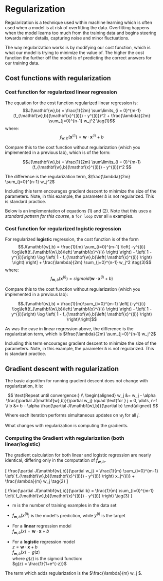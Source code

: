 # Regularization 
Regularization is a technique used within machine learning which is often used when a model is at risk of overfitting the data. Overfitting happens when the model learns too much from the training data and begins steering towards minor details, capturing noise and minor fluctuations.

The way regularization works is by modifying our cost function, which is what our model is trying to minimize the value of. The higher the cost function the further off the model is of predicting the correct answers for our training data. 

## Cost functions with regularization
### Cost function for regularized linear regression

The equation for the cost function regularized linear regression is:
$$J(\mathbf{w},b) = \frac{1}{2m} \sum\limits_{i = 0}^{m-1} (f_{\mathbf{w},b}(\mathbf{x}^{(i)}) - y^{(i)})^2  + \frac{\lambda}{2m}  \sum_{j=0}^{n-1} w_j^2 \tag{1}$$ 
where:
$$f_{\mathbf{w},b}(\mathbf{x}^{(i)}) = \mathbf{w} \cdot \mathbf{x}^{(i)} + b  \tag{2}$$ 


Compare this to the cost function without regularization (which you implemented in  a previous lab), which is of the form:

$$J(\mathbf{w},b) = \frac{1}{2m} \sum\limits_{i = 0}^{m-1} (f_{\mathbf{w},b}(\mathbf{x}^{(i)}) - y^{(i)})^2 $$ 

The difference is the regularization term,  <span>
    $\frac{\lambda}{2m}  \sum_{j=0}^{n-1} w_j^2$ </span> 
    
Including this term encourages gradient descent to minimize the size of the parameters. Note, in this example, the parameter $b$ is not regularized. This is standard practice.

Below is an implementation of equations (1) and (2). Note that this uses a *standard pattern for this course*,   a `for loop` over all `m` examples.

### Cost function for regularized logistic regression
For regularized **logistic** regression, the cost function is of the form
$$J(\mathbf{w},b) = \frac{1}{m}  \sum_{i=0}^{m-1} \left[ -y^{(i)} \log\left(f_{\mathbf{w},b}\left( \mathbf{x}^{(i)} \right) \right) - \left( 1 - y^{(i)}\right) \log \left( 1 - f_{\mathbf{w},b}\left( \mathbf{x}^{(i)} \right) \right) \right] + \frac{\lambda}{2m}  \sum_{j=0}^{n-1} w_j^2 \tag{3}$$
where:
$$f_{\mathbf{w},b}(\mathbf{x}^{(i)}) = sigmoid(\mathbf{w} \cdot \mathbf{x}^{(i)} + b)  \tag{4}$$ 

Compare this to the cost function without regularization (which you implemented in  a previous lab):

$$J(\mathbf{w},b) = \frac{1}{m}\sum_{i=0}^{m-1} \left[ (-y^{(i)} \log\left(f_{\mathbf{w},b}\left( \mathbf{x}^{(i)} \right) \right) - \left( 1 - y^{(i)}\right) \log \left( 1 - f_{\mathbf{w},b}\left( \mathbf{x}^{(i)} \right) \right)\right]$$

As was the case in linear regression above, the difference is the regularization term, which is    <span >
    $\frac{\lambda}{2m}  \sum_{j=0}^{n-1} w_j^2$ </span> 

Including this term encourages gradient descent to minimize the size of the parameters. Note, in this example, the parameter $b$ is not regularized. This is standard practice. 

## Gradient descent with regularization

The basic algorithm for running gradient descent does not change with regularization, it is:

$$
\text{Repeat until convergence:} \\
\begin{aligned}
w_j &= w_j - \alpha \frac{\partial J(\mathbf{w},b)}{\partial w_j} \quad \text{for } j = 0, \dots, n-1 \\
b &= b - \alpha \frac{\partial J(\mathbf{w},b)}{\partial b}
\end{aligned}
$$

Where each iteration performs simultaneous updates on $w_j$ for all $j$.




What changes with regularization is computing the gradients.

### Computing the Gradient with regularization (both linear/logistic)

The gradient calculation for both linear and logistic regression are nearly identical, differing only in the computation of $f_{\mathbf{w},b}$.

\[
\frac{\partial J(\mathbf{w},b)}{\partial w_j} = \frac{1}{m} \sum_{i=0}^{m-1} \left( f_{\mathbf{w},b}(\mathbf{x}^{(i)}) - y^{(i)} \right) x_j^{(i)} + \frac{\lambda}{m} w_j \tag{2}
\]

\[
\frac{\partial J(\mathbf{w},b)}{\partial b} = \frac{1}{m} \sum_{i=0}^{m-1} \left( f_{\mathbf{w},b}(\mathbf{x}^{(i)}) - y^{(i)} \right) \tag{3}
\]



* m is the number of training examples in the data set      
* $f_{\mathbf{w},b}(x^{(i)})$ is the model's prediction, while $y^{(i)}$ is the target

      
* For a  <span > **linear** </span> regression model  
    $f_{\mathbf{w},b}(x) = \mathbf{w} \cdot \mathbf{x} + b$  
* For a <span > **logistic** </span> regression model  
    $z = \mathbf{w} \cdot \mathbf{x} + b$  
    $f_{\mathbf{w},b}(x) = g(z)$  
    where $g(z)$ is the sigmoid function:  
    $g(z) = \frac{1}{1+e^{-z}}$   
    
The term which adds regularization is  the <span >$\frac{\lambda}{m} w_j $</span>.